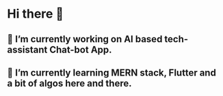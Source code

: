 # Hi there 👋
## 🔭 I’m currently working on AI based tech-assistant Chat-bot App.
## 🌱 I’m currently learning MERN stack, Flutter and a bit of algos here and there.
<!--
**adishgarg/adishgarg** is a ✨ _special_ ✨ repository because its `README.md` (this file) appears on your GitHub profile.

Here are some ideas to get you started:

- 🔭 I’m currently working on ...
- 🌱 I’m currently learning ...
- 👯 I’m looking to collaborate on ...
- 🤔 I’m looking for help with ...
- 💬 Ask me about ...
- 📫 How to reach me: ...
- 😄 Pronouns: ...
- ⚡ Fun fact: ...
-->
